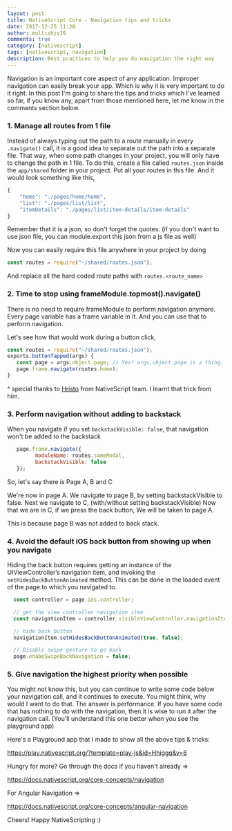 ```yaml
---
layout: post
title: NativeScript Core - Navigation tips and tricks
date: 2017-12-25 11:28
author: multishiv19
comments: true
category: [nativescript]
tags: [nativescript, navigation]
description: Best practices to help you do navigation the right way
---
```


Navigation is an important core aspect of any application. Improper navigation can easily break your app. Which is why it is very important to do it right. 
In this post I'm going to share the tips and tricks which I've learned so far, if you know any, apart from those mentioned here, let me know in the comments section below. 

### 1. Manage all routes from 1 file

Instead of always typing out the path to a route manually in every `.navigate()` call, it is a good idea to separate out the path into a separate file. 
That way, when some path changes in your project, you will only have to change the path in 1 file.
To do this, create a file called `routes.json` inside the `app/shared` folder in your project. 
Put all your routes in this file. And it would look something like this, 
```js
{
    "home": "./pages/home/home",
    ‎"list": "./pages/list/list",
    ‎"itemDetails": "./pages/list/item-details/item-details"
} 
```
Remember that it is a json, so don't forget the quotes. (if you don't want to use json file, you can module.export this json from a js file as well) 

Now you can easily require this file anywhere in your project by doing
```js
const routes = require("~/shared/routes.json");
```

And replace all the hard coded route paths with 
`routes.<route_name>`

### 2. Time to stop using frameModule.topmost().navigate()

There is no need to require frameModule to perform navigation anymore. 
Every page variable has a frame variable in it. And you can use that to perform navigation. 

Let's see how that would work during a button click, 

```js
const routes = require("~/shared/routes.json");
exports.buttonTapped(args) {
   const page = args.object.page; // Yes! args.object.page is a thing. 
   ‎page.frame.navigate(routes.home);
} 
```
^ special thanks to <a href="https://twitter.com/_HHristov_" target="_blank">Hristo</a> from NativeScript team. I learnt that trick from him. 

### 3. Perform navigation without adding to backstack

When you navigate if you set `backstackVisible: false`, that navigation won't be added to the backstack
```js
   ‎page.frame.navigate({
         moduleName: routes.someModal, 
         ‎backstackVisible: false
   });
```
So, let's say there is Page A, B and C

We're now in page A.
We navigate to page B, by setting backstackVisible to false.
Next we navigate to C, (with/without setting backstackVisible)
Now that we are in C, if we press the back button,
We will be taken to page A.

This is because page B was not added to back stack.

### 4. Avoid the default iOS back button from showing up when you navigate

Hiding the back button requires getting an instance of the UIViewController’s navigation item, and invoking the `setHidesBackButtonAnimated` method.
This can be done in the loaded event of the page to which you navigated to.
```js
  const controller = page.ios.controller;

  // get the view controller navigation item
  const navigationItem = controller.visibleViewController.navigationItem;

  // hide back button
  navigationItem.setHidesBackButtonAnimated(true, false);

  // Disable swipe gesture to go back
  page.enabeSwipeBackNavigation = false;
```

### 5. Give navigation the highest priority when possible 

You might not know this, but you can continue to write some code below your navigation call,
and it continues to execute. You might think, why would I want to do that.
The answer is performance. If you have some code that has nothing to do with the navigation,
then it is wise to run it after the navigation call. (You'll understand this one better when you
see the playground app)


Here's a Playground app that I made to show all the above tips &amp; tricks:

<a target="_blank" href="https://play.nativescript.org/?template=play-js&id=Hhiggq&v=6">https://play.nativescript.org/?template=play-js&id=Hhiggq&v=6</a>

Hungry for more?
Go through the docs if you haven't already => 

<a target="_blank" href="https://docs.nativescript.org/core-concepts/navigation">https://docs.nativescript.org/core-concepts/navigation</a>

For Angular Navigation => 

<a target="_blank" href="https://docs.nativescript.org/core-concepts/angular-navigation">https://docs.nativescript.org/core-concepts/angular-navigation</a>

Cheers! Happy NativeScripting :)
